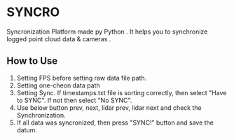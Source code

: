 # SYNCRO
Syncronization Platform made py Python .
It helps you to synchronize logged point cloud data & cameras .

## How to Use
1. Setting FPS before setting raw data file path. 
2. Setting one-cheon data path 
3. Setting Sync. If timestamps.txt file is sorting correctly, then select "Have to SYNC". 
If not then select "No SYNC". 
4. Use below button prev, next, lidar prev, lidar next and check the Synchronization. 
5. If all data was syncronized, then press "SYNC!" button and save the datum.